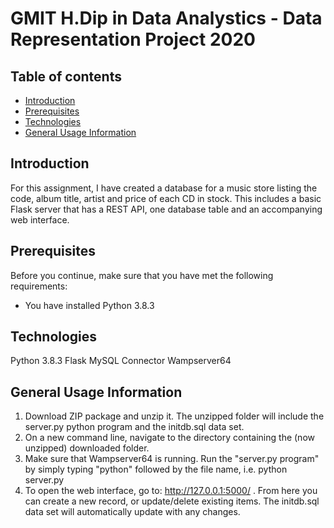 # GMIT H.Dip in Data Analystics - Data Representation Project 2020

## Table of contents
* [Introduction](#introduction)
* [Prerequisites](#prerequisites)
* [Technologies](#technologies)
* [General Usage Information](#general_usage_information)

## Introduction

For this assignment, I have created a database for a music store listing the code, album title, artist and price of each
CD in stock. This includes a basic Flask server that has a REST API, one database table and an accompanying web interface.

## Prerequisites
Before you continue, make sure that you have met the following requirements:
* You have installed Python 3.8.3

## Technologies
Python 3.8.3
Flask
MySQL Connector
Wampserver64

## General Usage Information
1. Download ZIP package and unzip it. The unzipped folder will include the server.py python program and the initdb.sql data set.
2. On a new command line, navigate to the directory containing the (now unzipped) downloaded folder.
3. Make sure that Wampserver64 is running. Run the "server.py program" by simply typing "python" followed by the file name, i.e. python server.py
4. To open the web interface, go to: http://127.0.0.1:5000/ . From here you can create a new record, or update/delete existing items. The initdb.sql data set will automatically update with any changes.


